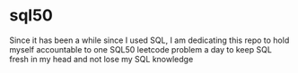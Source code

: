 # sql50
Since it has been a while since I used SQL, I am dedicating this repo to hold myself accountable to one SQL50 leetcode problem a day to keep SQL fresh in my head and not lose my SQL knowledge

